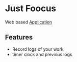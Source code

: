 # Just Foocus 

Web based [Application](https://mr-okey.github.io/foocus)

## Features 
- Record logs of your work
- timer clock and previous logs